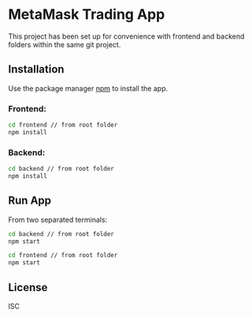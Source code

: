 # MetaMask Trading App

This project has been set up for convenience with frontend and backend folders within the same git project.

## Installation

Use the package manager [npm](https://www.npmjs.com/) to install the app.

### Frontend:

```bash
cd frontend // from root folder
npm install
```

### Backend:

```bash
cd backend // from root folder
npm install
```


## Run App

From two separated terminals:

```bash
cd backend // from root folder
npm start
```
```bash
cd frontend // from root folder
npm start
```
## License
ISC